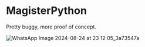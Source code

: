 # MagisterPython
Pretty buggy, more proof of concept.


![WhatsApp Image 2024-08-24 at 23 12 05_3a73547a](https://github.com/user-attachments/assets/fa2c82cc-8fac-488f-a116-19bd939b2768)
